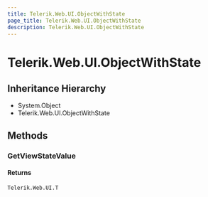 ```yaml
---
title: Telerik.Web.UI.ObjectWithState
page_title: Telerik.Web.UI.ObjectWithState
description: Telerik.Web.UI.ObjectWithState
---
```


# Telerik.Web.UI.ObjectWithState

## Inheritance Hierarchy

* System.Object
* Telerik.Web.UI.ObjectWithState

## Methods

###  GetViewStateValue

#### Returns

`Telerik.Web.UI.T` 

